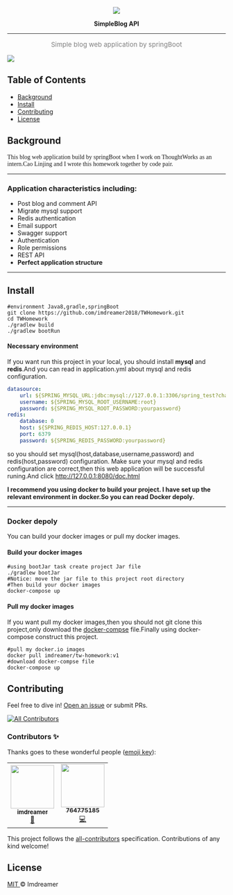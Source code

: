
<p align="center">
<img align="center" src="http://imdreamer.oss-cn-hangzhou.aliyuncs.com/picGo/springboot.png"/>


<p align="center"><b>SimpleBlog API</b></p>

------

<p align="center" style="color:grey;font-size:15px;">Simple blog web application by springBoot</p>

<img align="center" src="http://imdreamer.oss-cn-hangzhou.aliyuncs.com/picGo/QQ20200518-163041.png"/>

## Table of Contents

- [Background](https://github.com/imdreamer2018/TWHomework#background)
- [Install](https://github.com/imdreamer2018/TWHomework#install)
- [Contributing](https://github.com/imdreamer2018/TWHomework#Contributing)
- [License](https://github.com/imdreamer2018/TWHomework#license)

## Background

<font face="roman">This blog web application build by springBoot when I work on ThoughtWorks as an intern.Cao Linjing and I wrote this homework together by code pair.</font>

------

### Application characteristics including:

- Post blog and comment API
- Migrate mysql support
- Redis authentication
- Email support
- Swagger support
- Authentication
- Role permissions
- REST API
- **Perfect application structure**

------

## Install

```shell
#environment Java8,gradle,springBoot
git clone https://github.com/imdreamer2018/TWHomework.git
cd TWHomework
./gradlew build
./gradlew bootRun
```

#### Necessary environment

If you want run this project in your local, you should install **mysql** and **redis**.And you can read in application.yml about mysql and redis configuration.

```yaml
datasource:
    url: ${SPRING_MYSQL_URL:jdbc:mysql://127.0.0.1:3306/spring_test?characterEncoding=utf8&characterSetResults=utf8}
    username: ${SPRING_MYSQL_ROOT_USERNAME:root}
    password: ${SPRING_MYSQL_ROOT_PASSWORD:yourpassword}
redis:
    database: 0
    host: ${SPRING_REDIS_HOST:127.0.0.1}
    port: 6379
    password: ${SPRING_REDIS_PASSWORD:yourpassword}    
```

so you should set mysql(host,database,username,password) and redis(host,password) configuration. Make sure your mysql and redis configuration are correct,then this web application will be successful runing.And click http://127.0.0.1:8080/doc.html

**I recommend you using docker to build your project. I have set up the relevant environment in docker.So you can read Docker depoly.**

------

### Docker depoly

You can build your docker images or pull my docker images.

#### Build your docker images

```shell
#using bootJar task create project Jar file
./gradlew bootJar
#Notice: move the jar file to this project root directory
#Then build your docker images
docker-compose up
```

#### Pull my docker images

If you want pull my docker images,then you should not git clone this project,only download the [docker-compse](https://github.com/imdreamer2018/TWHomework/blob/master/docker-compose.yml) file.Finally using docker-compose construct this project.

```shell
#pull my docker.io images
docker pull imdreamer/tw-homework:v1
#download docker-compse file
docker-compose up
```

## Contributing

Feel free to dive in! [Open an issue](https://github.com/imdreamer2018/TWHomework/issues/new) or submit PRs.

<!-- ALL-CONTRIBUTORS-BADGE:START - Do not remove or modify this section -->
[![All Contributors](https://img.shields.io/badge/all_contributors-2-orange.svg?style=flat-square)](#contributors-)
<!-- ALL-CONTRIBUTORS-BADGE:END -->

### Contributors ✨

Thanks goes to these wonderful people ([emoji key](https://allcontributors.org/docs/en/emoji-key)):

<!-- ALL-CONTRIBUTORS-LIST:START - Do not remove or modify this section -->
<!-- prettier-ignore-start -->
<!-- markdownlint-disable -->

<table>
  <tr>
    <td align="center"><a href="https://www.dreamer.im"><img src="https://avatars0.githubusercontent.com/u/35443799?v=4" width="100px;" alt=""/><br /><sub><b>imdreamer</b></sub></a><br /><a href="#design-imdreamer2018" title="Design">🎨</a></td>
    <td align="center"><a href="https://github.com/764775185"><img src="https://avatars0.githubusercontent.com/u/44635799?v=4" width="100px;" alt=""/><br /><sub><b>764775185</b></sub></a><br /><a href="https://github.com/imdreamer2018/TWHomework/commits?author=764775185" title="Code">💻</a></td>
  </tr>
</table>

<!-- markdownlint-enable -->
<!-- prettier-ignore-end -->
<!-- ALL-CONTRIBUTORS-LIST:END -->

This project follows the [all-contributors](https://github.com/all-contributors/all-contributors) specification. Contributions of any kind welcome!

## License

[MIT ](https://github.com/imdreamer2018/TWHomework/blob/master/LICENSE) © Imdreamer

